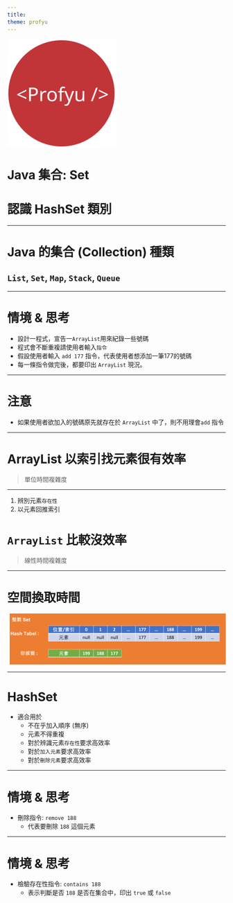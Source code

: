 ```yaml
---
title:  
theme: profyu
---
```


<!-- .slide: data-background="assets/background.png" -->
<img style='border:none;background:none;box-shadow:none;' src='assets/logo.svg' width="250"/>

# Java 集合: Set
# 認識 HashSet 類別

---

# Java 的集合 (Collection) 種類
## `List`, `Set`, `Map`, `Stack`, `Queue`

---

# 情境 & 思考 
* 設計一程式，宣告一`ArrayList`用來紀錄一些號碼
* 程式會不斷重複請使用者輸入`指令`
* 假設使用者輸入 `add 177` 指令，代表使用者想添加一筆177的號碼
* 每一條指令做完後，都要印出 `ArrayList` 現況。


---

# 注意

* 如果使用者欲加入的號碼原先就存在於 `ArrayList` 中了，則不用理會`add` 指令

---

# ArrayList 以索引找元素很有效率

> 單位時間複雜度

---


1. 辨別元素`存在性`
2. 以元素回推索引

# `ArrayList` 比較沒效率

> 線性時間複雜度

---

# 空間換取時間

![hash-set](assets/hash-set.png)

---

# HashSet

* 適合用於
  * 不在乎加入順序 (無序)
  * 元素不得重複
  * 對於辨識元素`存在性`要求高效率
  * 對於`加入元素`要求高效率
  * 對於`刪除元素`要求高效率

---

# 情境 & 思考

* 刪除指令: `remove 188`
  * 代表要刪除 `188` 這個元素 

---

# 情境 & 思考

* 檢驗存在性指令: `contains 188`
  * 表示判斷是否 `188` 是否在集合中，印出 `true` 或 `false`